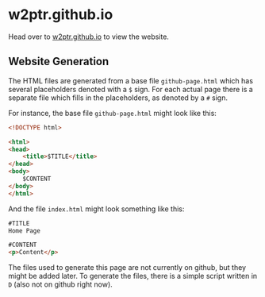 # w2ptr.github.io

Head over to [w2ptr.github.io](https://w2ptr.github.io) to view the website.

## Website Generation

The HTML files are generated from a base file `github-page.html` which has several placeholders denoted with a `$`
sign. For each actual page there is a separate file which fills in the placeholders, as denoted by a `#` sign.

For instance, the base file `github-page.html` might look like this:

```html
<!DOCTYPE html>

<html>
<head>
    <title>$TITLE</title>
</head>
<body>
    $CONTENT
</body>
</html>
```

And the file `index.html` might look something like this:

```html
#TITLE
Home Page

#CONTENT
<p>Content</p>
```

The files used to generate this page are not currently on github, but they might be added later. To generate the files,
there is a simple script written in `D` (also not on github right now).
